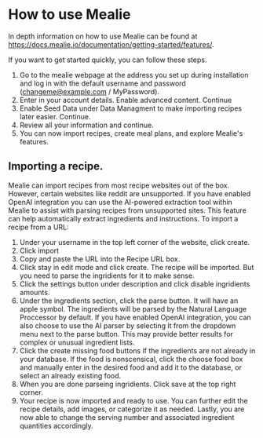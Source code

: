 # How to use Mealie

In depth information on how to use Mealie can be found at https://docs.mealie.io/documentation/getting-started/features/.

If you want to get started quickly, you can follow these steps.

1. Go to the mealie webpage at the address you set up during installation and log in with the default username and password (changeme@example.com / MyPassword).
2. Enter in your account details. Enable advanced content. Continue
3. Enable Seed Data under Data Managment to make importing recipes later easier. Continue.
4. Review all your information and continue.
5. You can now import recipes, create meal plans, and explore Mealie's features.



## Importing a recipe.

Mealie can import recipes from most recipe websites out of the box. However, certain websites like reddit are unsupported. If you have enabled OpenAI integration you can use the AI-powered extraction tool within Mealie to assist with parsing recipes from unsupported sites. This feature can help automatically extract ingredients and instructions. To import a recipe from a URL:

1. Under your username in the top left corner of the website, click create.
2. Click import
3. Copy and paste the URL into the Recipe URL box.
4. Click stay in edit mode and click create. The recipe will be imported. But you need to parse the ingridients for it to make sense.
5. Click the settings button under description and click disable ingridients amounts. 
5. Under the ingredients section, click the parse button. It will have an apple symbol. The ingredients will be parsed by the Natural Language Proccessor by default. If you have enabled OpenAI integration, you can also choose to use the AI parser by selecting it from the dropdown menu next to the parse button. This may provide better results for complex or unusual ingredient lists.
6. Click the create missing food buttons if the ingredients are not already in your database. If the food is nonscensical, click the choose food box and manually enter in the desired food and add it to the database, or select an already existing food.
7. When you are done parseing ingridients. Click save at the top right corner.
8. Your recipe is now imported and ready to use. You can further edit the recipe details, add images, or categorize it as needed. Lastly, you are now able to change the serving number and associated ingredient quantities accordingly.
